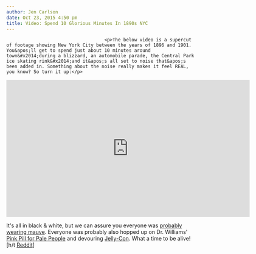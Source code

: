```yaml
---
author: Jen Carlson
date: Oct 23, 2015 4:50 pm
title: Video: Spend 10 Glorious Minutes In 1890s NYC
---
```


	
										<p>The below video is a supercut of footage showing New York City between the years of 1896 and 1901. You&apos;ll get to spend just about 10 minutes around town&#x2014;during a blizzard, an automobile parade, the Central Park ice skating rink&#x2014;and it&apos;s all set to noise that&apos;s been added in. Something about the noise really makes it feel REAL, you know? So turn it up:</p>

<p><iframe width="640" height="360" src="https://web.archive.org/web/20161007070846if_/https://www.youtube.com/embed/qr7kRYO29n4" frameborder="0" allowfullscreen></iframe></p>

<p>It&apos;s all in black &amp; white, but we can assure you everyone was <a href="https://web.archive.org/web/20161007070846/https://professorelliot.wordpress.com/2011/11/26/perkin-and-the-mauve-decade/">probably wearing mauve</a>. Everyone was probably also hopped up on Dr. Williams&apos; <a href="https://web.archive.org/web/20161007070846/http://www.kshs.org/kansapedia/cool-things-pink-pills-for-pale-people/10240">Pink Pill for Pale People</a> and devouring <a href="https://web.archive.org/web/20161007070846/http://mentalfloss.com/article/56772/24-sure-signs-youre-1890s-kid">Jelly-Con</a>. What a time to be alive! [h/t <a href="https://web.archive.org/web/20161007070846/https://www.reddit.com/r/nyc/comments/3pxz0v/18961901_a_visual_tour_of_new_york_city_speed/">Reddit</a>]</p>					
										
									
				